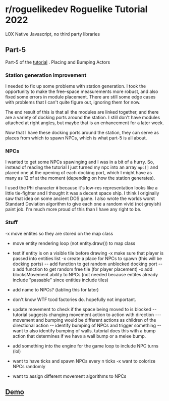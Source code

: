 # r/roguelikedev Roguelike Tutorial 2022
LOX
Native Javascript, no third party libraries

##  Part-5
Part-5 of the [tutorial](https://rogueliketutorials.com/tutorials/tcod/v2/part-5/) .  Placing and Bumping Actors

### Station generation improvement
I needed to fix up some problems with station generation.  I took the opportunity to make the free-space measurements more robust, and also fixed some errors in module placement.  There are still some edge cases with problems that I can't quite figure out, ignoring them for now.

The end result of this is that all the modules are linked together, and there are a variety of docking ports around the station.  I still don't have modules attached at right angles, but maybe that is an enhancement for a later week.

Now that I have these docking ports around the station, they can serve as places from which to spawn NPCs, which is what part-5 is all about.

### NPCs
I wanted to get some NPCs spawinging and I was in a bit of a hurry.  So, instead of reading the tutorial I just turned my npc into an array `npc[]` and placed one at the opening of each docking port, which I might have as many as 12 of at the moment (depending on how the station generates).

I used the Phi character `Φ` because it's low-res representation looks like a little tie-fighter and I thought it was a decent space ship.  I think I originally saw that idea on some ancient DOS game.  I also wrote the worlds worst Standard Deviation algorithm to give each one a random vivid (not greyish) paint job.  I'm much more proud of this than I have any right to be.

### Stuff
-x move entites so they are stored on the map class
- move entity rendering loop (not entity.draw()) to map class
- test if entity is on a visible tile before drawing
-x make sure that player is passed into entities list
-x create a place for NPCs to spawn (this will be docking ports)
-- add function to get random unblocked docking port
--x add function to get random free tile (for player placement)
-x add blocksMovement ability to NPCs (not needed because entites already include "passable" since entities include tiles)
- add name to NPCs? (tabling this for later)
- don't know WTF tcod factories do.  hopefully not important.
- update movement to check if the space being moved to is blocked
-- tutorial suggests changing movement action to action with direction
--- movement and bumping would be different actions as children of the directional action
-- identify bumping of NPCs and trigger something
-- want to also identify bumping of walls.  tutorial does this with a bump action that determines if we have a wall bump or a melee bump.
- add something into the engine for the game loop to include NPC turns (lol)





- want to have ticks and spawn NPCs every n ticks
-x want to colorize NPCs randomly
- want to assign different movement algorithms to NPCs 






## [Demo](https://mootootwo.github.io/lox/part-5/)